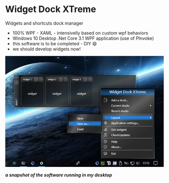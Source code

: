 # Widget Dock XTreme

Widgets and shortcuts dock manager

- 100% WPF - XAML - intensivelly based on custom wpf behaviors
- Windows 10 Desktop .Net Core 3.1 WPF application (use of PInvoke)
- this software is to be completed - DIY 😄
- we should develop widgets now!

![preview](https://github.com/franck-gaspoz/WidgetDockXTreme/blob/master/Doc/preview.png)

***a snapshot of the software running in my desktop***
